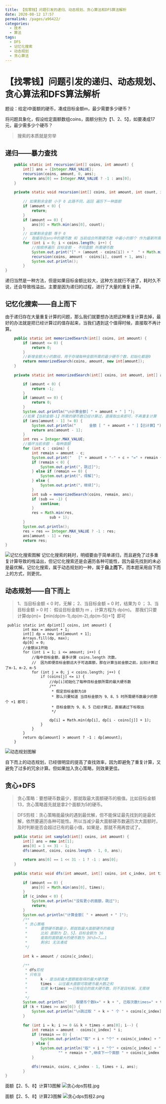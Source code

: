 ```yaml
---
title: 【找零钱】问题引发的递归、动态规划、贪心算法和DFS算法解析
date: 2020-08-12 17:57
permalink: /pages/a96422/
categories:
  - 技术
  - 算法
tags:
  - DFS
  - 记忆化搜索
  - 动态规划
  - 贪心算法
---
```


# 【找零钱】问题引发的递归、动态规划、贪心算法和DFS算法解析


题设：给定i中面额的硬币，凑成目标金额m，最少需要多少硬币？

将问题具象化，假设给定面额数组coins，面额分别为【1、2、5】，如要凑成17元，最少需多少个硬币？

<!-- more -->

> 搜索的本质就是穷举

## 递归——暴力查找
```java
    public static int recursion(int[] coins, int amount) {
        int[] ans = {Integer.MAX_VALUE};
        recursion(coins, amount, 0, ans);
        return ans[0] == Integer.MAX_VALUE ? -1 : ans[0];
    }
    
    private static void recursion(int[] coins, int amount, int count, int[] ans) {
    
        // 如果剩余金额 小于 0 此路不同，返回 遍历下一种面额
        if (amount < 0) {
            return;
        }
        if (amount == 0) {
            ans[0] = Math.min(ans[0], count);
        }
        // 如果剩余金额 等于 0
        //  取缓存在ans中的硬币数 和 当前组合所需硬币数 中最小的那个 作为最新所需硬币数
        for (int i = 0; i < coins.length; i++) {
            //按顺序遍历 目标金额 - 不同面额 所需硬币数
            System.out.print("[" + (amount - coins[i]) + "  " + Math.min(ans[0], count + 1) + " ] ");
            recursion(coins, amount - coins[i], count + 1, ans);
            System.out.println();
        }
}
```

递归当然是一种方法，但是如果目标金额比较大，这种方法就行不通了，耗时久不说，还会导致栈溢出。主要是因为递归的过程，进行了大量的重复计算。

## 记忆化搜索——自上而下

由于递归存在大量重复计算的问题，那么我们就要想办法把这种重复计算去掉，最好的办法就是把已经计算过的值存起来，当我们遇到这个值得时候，直接取不再计算。
```java
    public static int memorizedSearch(int[] coins, int amount) {
        if (amount <= 0) {
            return 0;
        }
        //新增金额大小的数组，用于存储每种金额所需的最少硬币个数，初始化都是0
        return memorizedSearch(coins, amount, new int[amount]);
    }
    
    private static int memorizedSearch(int[] coins, int amount, int[] ans) {

        if (amount < 0) {
            return -1;
        }
        if (amount == 0) {
            return 0;
        }
        System.out.println("\n计算金额[ " + amount + " ] ");
        //如果【当前金额-1】所需的硬币数已经计算过，直接取出来即可，不再重复计算
        if (ans[amount - 1] != 0) {
            System.out.println("      金额 [ " + amount + " ]【已计算】");
            return ans[amount - 1];
        }
        int res = Integer.MAX_VALUE;
        //循环当前余额 - 每种面额
        for (int c : coins) {
            int remain = amount - c;
            System.out.print("   [" + amount + "-" + c + "=" + remain + "");
            if (remain < 0) {
                System.out.print("，跳过]");
            } else if (remain == 0) {
                System.out.print("，得解]");
            } else {
                System.out.print("，继续]");
            }
            int sub = memorizedSearch(coins, remain, ans);
            if (sub == -1) {
                continue;
            }
            res = Math.min(res,
                    sub + 1);
        }
        System.out.println();
        res = res == Integer.MAX_VALUE ? -1 : res;
        ans[amount - 1] = res;
        return res;
}

```
![记忆化搜索图解](https://image.studying.icu/%E8%AE%B0%E5%BF%86%E5%8C%96%E6%90%9C%E7%B4%A2_1597305721132.jpg-zjoin.image)
记忆化搜索的耗时，明细要由于简单递归，而且避免了过多重复计算导致的栈溢出，但记忆化搜索还是会遍历各种可能性，因为最先找到的未必是最优解。记忆化搜索，属于动态规划的一种，属于**自上而下**。而本题采用自下而上的方式，则更优。

## 动态规划——自下而上
>  1、当目标金额 < 0 时，无解；
2、当目标金额 = 0 时，结果为 0 ；
3、当目标金额 > 0 时：
假设目标金额为 m ，计算方程为 dp(m)。
那我们只要计算dp(m)=【min(dp(m-1),dp(m-2),dp(m-5))+1】即可


```language
 public static int dp(int[] coins, int amount) {
        int max = amount + 1;
        int[] dp = new int[amount + 1];
        Arrays.fill(dp, max);
        dp[0] = 0;
        //金额从1开始
        for (int i = 1; i <= amount; i++) {
            //每中目标金额，最多计算 coins.length 次数，
            //  因为即便目标金额远大于可选面额，那在计算当前金额之前，比较计算过了m-1、m-2、m-5
            for (int j = 0; j < coins.length; j++) {
                if (coins[j] <= i) {
                    //dp[i]初始化了每种目标金额所需的最大硬币数
                    /**
                     * 假定目标金额为10
                     * 那么只要知道 当目标金额为 9、8、5 时所需硬币数最少的那个 +1 即可；
                     * 目标金额为 9、8、5 已经计算过，直接通过下标取出
                     */
    
                    dp[i] = Math.min(dp[i], dp[i - coins[j]] + 1);
                } 
            }
        }
        return dp[amount] > amount ? -1 : dp[amount];
    }
```
![动态规划图解](https://image.studying.icu/%E5%9B%BE%E7%89%871_1597305818190.png-zjoin.image)

自下而上的动态规划，已经很明显的提高了查找效率，因为即避免了重复计算，又避免了过多的冗余计算。但如果加入贪心策略，则效果更佳。

## 贪心+DFS
>贪心策略：要想硬币数最少，那就取最大面额硬币的极值。比如目标金额13，贪心策略首先就是拿2个面额为5的硬币。

>DFS剪枝：贪心策略能最快的遇到最优解，但不能保证最先找到的是最优解，依然要遍历各种可能性。所以当减少最大面额硬币数遍历次大面额时，及时判断是否会超过已有的最小值，如果是，那就不用再尝试了。

```java
    public static int sample3(int[] coins, int amount) {
        int[] ans = new int[1];
        ans[0] = 1 << 31 - 1;
        dfs(amount, coins, coins.length - 1, 0, ans);
        
        return ans[0] == 1 << 31 - 1 ? -1 : ans[0];
    }
    
    public static void dfs(int amount, int[] coins, int c_index, int times, int[] ans) {
        
        if (amount == 0) {
            ans[0] = Math.min(ans[0], times);
        }
        if (c_index < 0) {
            System.out.println("没有更小的面额，跳过");
            return;
        }
        System.out.println("计算金额[ " + amount + " ]");
        /**
         * 贪心策略
         *      要想硬币数最少，那就取最大面额硬币的极值
         *      比如 面额为【2、5】，目标金额为 36
         *      能取的面额最大的硬币数为 36%5=7……1
         *      剩余1 无法凑成
         */
        
        int k = amount / coins[c_index];
        
        /**
         * dfs剪枝
         * 只有当
         *      k - 是当前最大面额能取得的最大硬币数
         *      times - 以往最大面额可取硬币最大数之和
         *      如果 k+times >=已有组合的做大硬币数，则不是目标解，无需继
         *
         */
        System.out.println("    取硬币个数k=" + k + ", 已取次数times=" + times);
        if (k + times >= ans[0]) {
            System.out.println("\n跳过取 " + k + " 个 " + coins[c_index] + " 的组合，因为所需硬币数最小值 >= " + ans[0] + " ");
        }
        
        for (int i = k; i >= 0 && k + times < ans[0]; i--) {
            int remain = amount - coins[c_index] * i;
            if (remain == 0) {
                System.out.println("取" + i + "个" + coins[c_index] + "剩余金额：" + remain + ",找到目标解");
            } else {
                System.out.println("取" + i + "个" + coins[c_index] + "剩余金额：" +
                        "" + remain + ",继续下一个面额 " + coins[c_index - 1] + " 取值的可能性");
            }
            
            dfs(remain, coins, c_index - 1, times + i, ans);
        }
}
```
面额【2、5、8】计算13图解
![贪心dps剪枝.jpg](https://image.studying.icu/%E8%B4%AA%E5%BF%83+dps%E5%89%AA%E6%9E%9D_1597305874218.jpg-zjoin.image)

面额【2、5、8】计算23图解
![贪心dps剪枝2.png](https://image.studying.icu/%E8%B4%AA%E5%BF%83+dps%E5%89%AA%E6%9E%9D2_1597305897134.png-zjoin.image)